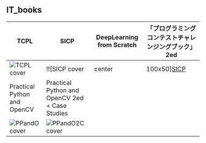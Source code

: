## IT_books

|TCPL               |SICP               |DeepLearning from Scratch|「プログラミングコンテストチャレンジングブック」2ed|
|-------------------|-------------------|-------------------------|-------------------------------------------|
|![TCPL cover][TCPL]|!![SICP cover|center|100x50][SICP]|![DLfromS cover][DLfromS]|![ProCha2 cover][ProCha2]                  |
|Practical Python and OpenCV|Practical Python and OpenCV 2ed + Case Studies|
|![PPandO cover][PPandO]|![PPandO2C cover][PPandO2C]|


[SICP]:https://img3.doubanio.com/lpic/s1463770.jpg
[TCPL]:https://img3.doubanio.com/lpic/s7990521.jpg
[DLfromS]:https://www.oreilly.co.jp/books/images/picture_large978-4-87311-758-4.jpeg
[ProCha2]:https://book.mynavi.jp/support/pc/pcontest/images/book.jpg
[PPandO]:http://images.gr-assets.com/books/1421605225l/24563887.jpg
[PPandO2C]:https://www.pyimagesearch.com/static/templates/practical-python-and-opencv/images/practical_python_and_opencv_cover_green_3rd_ed.png
